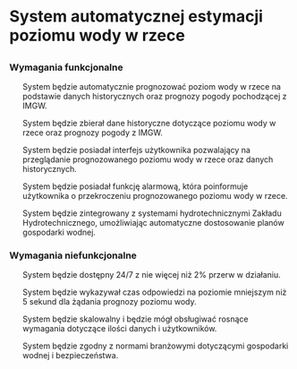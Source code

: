 <h1>System automatycznej estymacji poziomu wody w rzece<h2>
<h3>Wymagania funkcjonalne</h3>

<ul> System będzie automatycznie prognozować poziom wody w rzece na podstawie danych historycznych oraz prognozy pogody pochodzącej z IMGW. </ul>
<ul> System będzie zbierał dane historyczne dotyczące poziomu wody w rzece oraz prognozy pogody z IMGW. </ul>
<ul> System będzie posiadał interfejs użytkownika pozwalający na przeglądanie prognozowanego poziomu wody w rzece oraz danych historycznych. </ul>
<ul> System będzie posiadał funkcję alarmową, która poinformuje użytkownika o przekroczeniu prognozowanego poziomu wody w rzece. </ul>
<ul> System będzie zintegrowany z systemami hydrotechnicznymi Zakładu Hydrotechnicznego, umożliwiając automatyczne dostosowanie planów gospodarki wodnej. </ul>

<h3>Wymagania niefunkcjonalne</h3>

<ul>System będzie dostępny 24/7 z nie więcej niż 2% przerw w działaniu.</ul>
<ul>System będzie wykazywał czas odpowiedzi na poziomie mniejszym niż 5 sekund dla żądania prognozy poziomu wody.</ul>
<ul>System będzie skalowalny i będzie mógł obsługiwać rosnące wymagania dotyczące ilości danych i użytkowników.</ul>
<ul>System będzie zgodny z normami branżowymi dotyczącymi gospodarki wodnej i bezpieczeństwa.</ul>
